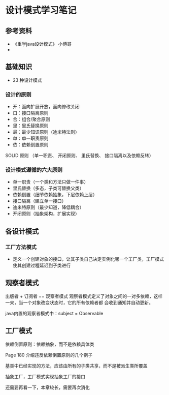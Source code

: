 # 设计模式学习笔记


## 参考资料
* 《重学java设计模式》 小傅哥
* 



## 基础知识
* 23 种设计模式


### 设计的原则
* 开：面向扩展开放，面向修改关闭
* 口：接口隔离原则
* 合：组合/聚合原则
* 里：里氏替换原则
* 最：最少知识原则（迪米特法则）
* 单：单一职责原则
* 依：依赖倒置原则

SOLID 原则 （单一职责、 开闭原则、 里氏替换、 接口隔离以及依赖反转）


### 设计模式遵循的六大原则
* 单一职责（一个类和方法只做一件事）
* 里氏替换（多态，子类可替换父类）
* 依赖倒置（细节依赖抽象，下层依赖上层）
* 接口隔离（建立单一接口）
* 迪米特原则（最少知道，降低耦合）
* 开闭原则（抽象架构，扩展实现）
















## 各设计模式

### 工厂方法模式
* 定义一个创建对象的接口，让其子类自己决定实例化哪一个工厂类，工厂模式使其创建过程延迟到子类进行



## 观察者模式
出版者 + 订阅者 == 观察者模式
观察者模式定义了对象之间的一对多依赖，这样一来，当一个对象改变状态时，它的所有依赖者都
会收到通知并自动更新。

java内置的观察者模式中：subject = Observable


## 工厂模式
依赖倒置原则：依赖抽象，而不是依赖具体类

Page 180 介绍违反依赖倒置原则的几个例子

基类中已经实现的方法，应该由所有的子类共享，而不是被派生类所覆盖

抽象工厂，工厂模式实现抽象工厂的接口

还需要再看一下，本章较长，需要再次消化
